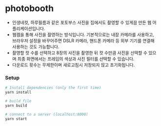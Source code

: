 # photobooth
- 인생네컷, 하루필름과 같은 포토부스 사진을 집에서도 촬영할 수 있게끔 만든 웹 어플리케이션입니다. 
- 웹캠을 통해 사진을 촬영하는 방식입니다. 기본적으로는 내장 카메라를 사용하고, 브라우저 설정을 바꾸어주면 DSLR 카메라, 핸드폰 카메라 등 외부 기기를 연결해 사용하는 것도 가능합니다.
- 촬영할 컷 수를 선택하고 8장의 사진을 촬영한 뒤 컷 수만큼 사진을 선택할 수 있으며 최종 화면에서는 프레임의 색상과 사진 필터를 선택할 수 있습니다.
- 다운로드 횟수는 무제한이며 새로고침시 저장되지 않고 초기화됩니다.

### Setup
``` bash
# Install dependencies (only the first time)
yarn install

# build file
yarn build

# connect to a server (localhost:8000)
yarn start
```
